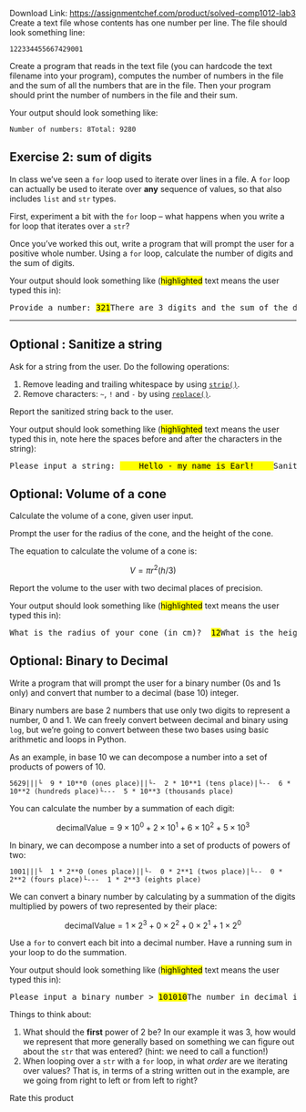 Download Link: https://assignmentchef.com/product/solved-comp1012-lab3
<br>
Create a text file whose contents has one number per line. The file should look something line:

<pre><code>122334455667429001</code></pre>

Create a program that reads in the text file (you can hardcode the text filename into your program), computes the number of numbers in the file and the sum of all the numbers that are in the file. Then your program should print the number of numbers in the file and their sum.

Your output should look something like:

<pre><code>Number of numbers: 8Total: 9280</code></pre>

<h2 id="exercise-2-sum-of-digits">Exercise 2: sum of digits</h2>

In class we’ve seen a <code>for</code> loop used to iterate over lines in a file. A <code>for</code> loop can actually be used to iterate over <strong>any</strong> sequence of values, so that also includes <code>list</code> and <code>str</code> types.

First, experiment a bit with the <code>for</code> loop – what happens when you write a for loop that iterates over a <code>str</code>?

Once you’ve worked this out, write a program that will prompt the user for a positive whole number. Using a <code>for</code> loop, calculate the number of digits and the sum of digits.

Your output should look something like (<mark>highlighted</mark> text means the user typed this in):

<pre>Provide a number: <mark>321</mark>There are 3 digits and the sum of the digits is 6.</pre>

<hr>

<h2 id="optional-sanitize-a-string">Optional : Sanitize a string</h2>

Ask for a string from the user. Do the following operations:

<ol type="1">

 <li>Remove leading and trailing whitespace by using <a href="https://www.tutorialspoint.com/python3/string_strip.htm"><code>strip()</code></a>.</li>

 <li>Remove characters: <code>~</code>, <code>!</code> and <code>-</code> by using <a href="https://www.tutorialspoint.com/python3/string_replace.htm"><code>replace()</code></a>.</li>

</ol>

Report the sanitized string back to the user.

Your output should look something like (<mark>highlighted</mark> text means the user typed this in, note here the spaces before and after the characters in the string):

<pre>Please input a string: <mark>    Hello - my name is Earl!    </mark>Sanitized string: Hello  my name is Earl</pre>

<h2 id="optional-volume-of-a-cone">Optional: Volume of a cone</h2>

Calculate the volume of a cone, given user input.

Prompt the user for the radius of the cone, and the height of the cone.

The equation to calculate the volume of a cone is:

<span class="math display"><em>V</em> = <em>π</em><em>r</em><sup>2</sup>(<em>h</em>/3)</span>

Report the volume to the user with two decimal places of precision.

Your output should look something like (<mark>highlighted</mark> text means the user typed this in):

<pre>What is the radius of your cone (in cm)?  <mark>12</mark>What is the height of your cone (in cm)?  <mark>30</mark>The volume is 4523.89cm^2</pre>

<h2 id="optional-binary-to-decimal">Optional: Binary to Decimal</h2>

Write a program that will prompt the user for a binary number (0s and 1s only) and convert that number to a decimal (base 10) integer.

Binary numbers are base 2 numbers that use only two digits to represent a number, 0 and 1. We can freely convert between decimal and binary using <code>log</code>, but we’re going to convert between these two bases using basic arithmetic and loops in Python.

As an example, in base 10 we can decompose a number into a set of products of powers of 10.

<pre><code>5629|||└  9 * 10**0 (ones place)||└-  2 * 10**1 (tens place)|└--  6 * 10**2 (hundreds place)└---  5 * 10**3 (thousands place)</code></pre>

You can calculate the number by a summation of each digit:

<span class="math display">decimalValue = 9 × 10<sup>0</sup> + 2 × 10<sup>1</sup> + 6 × 10<sup>2</sup> + 5 × 10<sup>3</sup></span>

In binary, we can decompose a number into a set of products of powers of two:

<pre><code>1001|||└  1 * 2**0 (ones place)||└-  0 * 2**1 (twos place)|└--  0 * 2**2 (fours place)└---  1 * 2**3 (eights place)</code></pre>

We can convert a binary number by calculating by a summation of the digits multiplied by powers of two represented by their place:

<span class="math display">decimalValue = 1 × 2<sup>3</sup> + 0 × 2<sup>2</sup> + 0 × 2<sup>1</sup> + 1 × 2<sup>0</sup></span>

Use a <code>for</code> to convert each bit into a decimal number. Have a running sum in your loop to do the summation.

Your output should look something like (<mark>highlighted</mark> text means the user typed this in):

<pre>Please input a binary number &gt; <mark>101010</mark>The number in decimal is 42.</pre>

Things to think about:

<ol type="1">

 <li>What should the <strong>first</strong> power of 2 be? In our example it was 3, how would we represent that more generally based on something we can figure out about the <code>str</code> that was entered? (hint: we need to call a function!)</li>

 <li>When looping over a <code>str</code> with a <code>for</code> loop, in what <em>order</em> are we iterating over values? That is, in terms of a string written out in the example, are we going from right to left or from left to right?</li>

</ol>

<span class="kksr-muted">Rate this product</span>